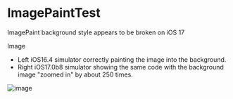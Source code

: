 # ImagePaintTest
ImagePaint background style appears to be broken on iOS 17

Image

- Left iOS16.4 simulator correctly painting the image into the background.
- Right iOS17.0b8 simulator showing the same code with the background image "zoomed in" by about 250 times.

![image](https://github.com/oliverfoggin/ImagePaintTest/assets/1813244/f72923a1-5c14-48d7-96b7-816ad6db16cd)

